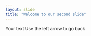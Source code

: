 ```yaml
---
layout: slide
title: "Welcome to our second slide"
---
```

Your text
Use the left arrow to go back 
